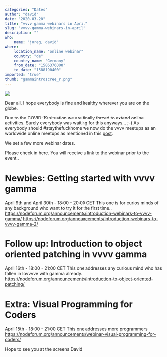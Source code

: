 ```yaml
---
categories: "Dates"
author: "david"
date: "2020-03-20"
title: "vvvv gamma webinars in April"
slug: "vvvv-gamma-webinars-in-april"
description: ""
who: 
    name: "joreg, david"
where: 
    location_name: "online webinar"
    country: "de"
    country_name: "Germany"
    from_date: "1586376000"
    to_date: "1588190400"
imported: "true"
thumb: "gammaintroscree_r.png"
---
```



![](gammaintroscree_r.png) 

Dear all. I hope everybody is fine and healthy wherever you are on the globe. 

Due to the COVID-19 situation we are finally forced to extend online activities. Surely everybody was waiting for this anyways... ;-) As everybody should #staythefuckhome we now do the vvvv meetups as an worldwide online meetups as mentioned in this [post](/blog/2-vvorldvvide-meetup-call-for-presenters).

We set a few more webinar dates. 

Please check in here. You will receive a link to the webinar prior to the event..

#  Newbies: Getting started with vvvv gamma
April 9th and April 30th -  18:00 - 20:00 CET
This one is for curios minds of any background who want to try it for the first time..
https://nodeforum.org/announcements/introduction-webinars-to-vvvv-gamma/
https://nodeforum.org/announcements/introduction-webinars-to-vvvv-gamma-2/

#  Follow up: Introduction to object oriented patching in vvvv gamma
April 16th  -  18:00 - 21:00 CET
This one addresses any curious mind who has fallen in lovvvve with gamma already.
https://nodeforum.org/announcements/introduction-to-object-oriented-patching/

#  Extra: Visual Programming for Coders
April 15th -  18:00 - 21:00 CET
This one addresses more programmers
https://nodeforum.org/announcements/webinar-visual-programming-for-coders/

Hope to see you at the screens
David


